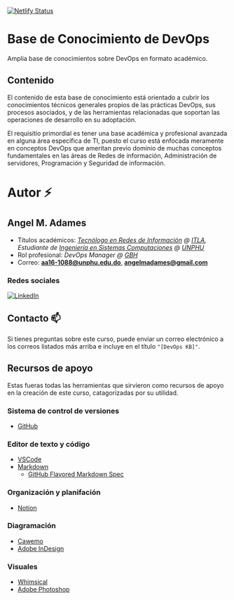 [![Netlify Status](https://api.netlify.com/api/v1/badges/8644dc5f-cec3-4fac-a218-cf4043aa23b6/deploy-status)](https://app.netlify.com/sites/devops-kb/deploys)

# Base de Conocimiento de DevOps

Amplia base de conocimientos sobre DevOps en formato académico.

## Contenido

El contenido de esta base de conocimiento está orientado a cubrir los conocimientos técnicos generales propios de las prácticas DevOps, sus procesos asociados, y de las herramientas relacionadas que soportan las operaciones de desarrollo en su adoptación.

El requisitio primordial es tener una base académica y profesional avanzada en alguna área específica de TI, puesto el curso está enfocada meramente en conceptos DevOps que ameritan previo dominio de muchas conceptos fundamentales en las áreas de Redes de información, Administración de servidores, Programación y Seguridad de información.

# Autor :zap:

## Angel M. Adames

- Títulos académicos: *[Tecnólogo en Redes de Información] @ [ITLA], Estudiante de [Ingeniería en Sistemas Computaciones] @ [UNPHU]*
- Rol profesional: *DevOps Manager @ [GBH]*
- Correo: **aa16-1088@unphu.edu.do**, **angelmadames@gmail.com**

### Redes sociales

[![LinkedIn][linkedin-shield]][linkedin-url]

## Contacto :mailbox:

Si tienes preguntas sobre este curso, puede enviar un correo electrónico a los correos listados más arriba e incluye en el título `"[DevOps KB]"`.

## Recursos de apoyo

Estas fueras todas las herramientas que sirvieron como recursos de apoyo en la creación de este curso, catagorizadas por su utilidad.

### Sistema de control de versiones

- [GitHub]

### Editor de texto y código

- [VSCode]
- [Markdown]
  - [GitHub Flavored Markdown Spec]

### Organización y planifación

- [Notion]

### Diagramación

- [Cawemo]
- [Adobe InDesign]

### Visuales

- [Whimsical]
- [Adobe Photoshop]

<!-- Referencias -->
[GitHub]: https://github.com
[VSCode]: https://code.visualstudio.com
[Markdown]: https://www.markdownguide.org
[GitHub Flavored Markdown Spec]: https://github.github.com/gfm/
[Notion]: https://www.notion.so
[Cawemo]: https://cawemo.com
[Adobe InDesign]: https://www.adobe.com/products/indesign.html
[Whimsical]: https://whimsical.com
[Adobe Photoshop]: https://www.adobe.com/products/photoshop.html
[Guía de adaptación]: guia-adoptacion-practicas-devops/README.md
[ITLA]: https://itla.edu.do
[Tecnólogo en Redes de Información]: https://itla.edu.do/tecnologia-en-redes-de-la-informacion
[UNPHU]: https://www.unphu.edu.do
[Ingeniería en Sistemas Computaciones]: https://unphu.edu.do/acerca-de-la-unphu/facultades/facultad-de-ciencias-y-tecnologia/escuela-de-informatica/ingenieria-en-sistemas-computacionales
[GBH]: https://gbh.com.do

<!-- Meta -->
[linkedin-shield]: https://img.shields.io/badge/-LinkedIn-black.svg?style=for-the-badge&logo=linkedin&colorB=555
[linkedin-url]: https://linkedin.com/in/angelmadames
